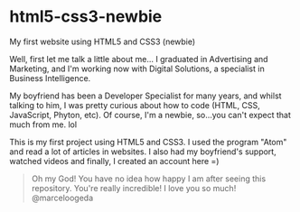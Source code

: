# html5-css3-newbie
My first website using HTML5 and CSS3 (newbie)

Well, first let me talk a little about me...
I graduated in Advertising and Marketing, and I'm working now with Digital Solutions, a specialist in Business Intelligence.

My boyfriend has been a Developer Specialist for many years, and whilst talking to him, I was pretty curious about how to code (HTML, CSS, JavaScript, Phyton, etc).
Of course, I'm a newbie, so...you can't expect that much from me. lol

This is my first project using HTML5 and CSS3. I used the program "Atom" and read a lot of articles in websites. I also had my boyfriend's support, watched videos and finally, I created an account here =)

> Oh my God! You have no idea how happy I am after seeing this repository. You're really incredible! I love you so much! @marceloogeda
